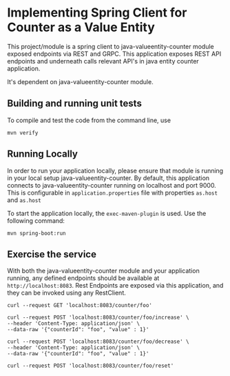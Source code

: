 # Implementing Spring Client for Counter as a Value Entity

This project/module is a spring client to java-valueentity-counter module exposed endpoints via REST and GRPC.
This application exposes REST API endpoints and underneath calls relevant API's in java entity counter application.


It's dependent on java-valueentity-counter module.


## Building and running unit tests

To compile and test the code from the command line, use

```shell
mvn verify
```

## Running Locally

In order to run your application locally, please ensure that module is running in your local setup java-valueentity-counter.
By default, this application connects to java-valueentity-counter running on localhost and port 9000. This is configurable in
``application.properties`` file with properties ``as.host`` and ``as.host``

To start the application locally, the `exec-maven-plugin` is used. Use the following command:

```shell
mvn spring-boot:run
```

## Exercise the service

With both the java-valueentity-counter module and your application running, any defined endpoints should be available at `http://localhost:8083`.
Rest Endpoints are exposed via this application, and they can be invoked using any RestClient.
```shell
curl --request GET 'localhost:8083/counter/foo'
```
```shell
curl --request POST 'localhost:8083/counter/foo/increase' \
--header 'Content-Type: application/json' \
--data-raw '{"counterId": "foo", "value" : 1}'
```
```shell
curl --request POST 'localhost:8083/counter/foo/decrease' \
--header 'Content-Type: application/json' \
--data-raw '{"counterId": "foo", "value" : 1}'
```

```shell
curl --request POST 'localhost:8083/counter/foo/reset'
```
